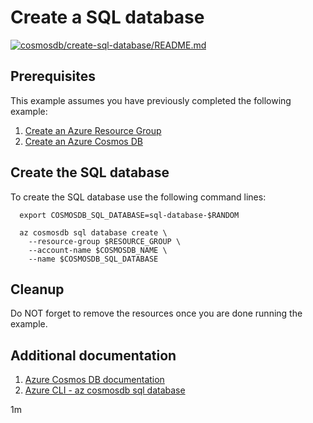 
# Create a SQL database

[![cosmosdb/create-sql-database/README.md](https://github.com/Azure-Samples/java-on-azure-examples/actions/workflows/cosmosdb_create-sql-database_README_md.yml/badge.svg)](https://github.com/Azure-Samples/java-on-azure-examples/actions/workflows/cosmosdb_create-sql-database_README_md.yml)

## Prerequisites

This example assumes you have previously completed the following example:

1. [Create an Azure Resource Group](../../group/create/README.md)
1. [Create an Azure Cosmos DB](../create/README.md)

<!-- workflow.cron(0 6 * * 3) -->
<!-- workflow.include(../../group/create/README.md) -->
<!-- workflow.include(../create/README.md) -->

## Create the SQL database

To create the SQL database use the following command lines:

<!-- workflow.skip() -->
````shell
  export COSMOSDB_SQL_DATABASE=sql-database-$RANDOM

  az cosmosdb sql database create \
    --resource-group $RESOURCE_GROUP \
    --account-name $COSMOSDB_NAME \
    --name $COSMOSDB_SQL_DATABASE
````

<!-- workflow.run()

  if [[ -z $COSMOSDB_SQL_DATABASE ]]; then
    export COSMOSDB_SQL_DATABASE=sql-database-$RANDOM
    az cosmosdb sql database create \
      --resource-group $RESOURCE_GROUP \
      --account-name $COSMOSDB_NAME \
      --name $COSMOSDB_SQL_DATABASE
  fi

  -->

## Cleanup

<!-- workflow.directOnly()
  
  export RESULT=$(az cosmosdb sql database show \
    --resource-group $RESOURCE_GROUP \
    --account-name $COSMOSDB_NAME \
    --name $COSMOSDB_SQL_DATABASE \
    --output tsv --query id)
  az group delete --name $RESOURCE_GROUP --yes || true
  if [[ "$RESULT" == "" ]]; then
    echo "Failed to create CosmosDB SQL database $COSMOSDB_SQL_DATABASE"
    exit 1
  fi

  -->

Do NOT forget to remove the resources once you are done running the example.

## Additional documentation

1. [Azure Cosmos DB documentation](https://docs.microsoft.com/azure/cosmos-db/)
1. [Azure CLI - az cosmosdb sql database](https://docs.microsoft.com/cli/azure/cosmosdb/sql/database)

1m
